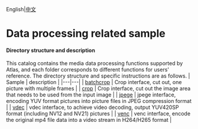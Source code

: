 English|[中文](README_CN.md)

#  Data processing related sample

#### Directory structure and description
This catalog contains the media data processing functions supported by Atlas, and each folder corresponds to different functions for users' reference. The directory structure and specific instructions are as follows.
| Sample  | description  | 
|---|---|
| [batchcrop](./batchcrop)  | Crop interface, cut out, one picture with multiple frames  | 
| [crop](./crop)  | Crop interface, cut out the image area that needs to be used from the input image  |
| [jpege](./jpege)  | jpege interface, encoding YUV format pictures into picture files in JPEG compression format  | 
| [vdec](./vdec)  | vdec interface, to achieve video decoding, output YUV420SP format (including NV12 and NV21) pictures  | 
| [venc](./venc) | venc interface, encode the original mp4 file data into a video stream in H264/H265 format | 